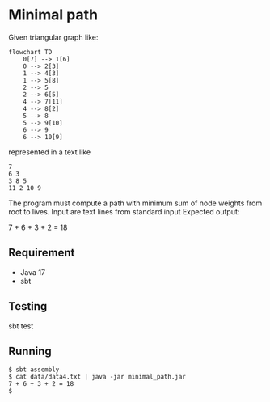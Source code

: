 # Minimal path

Given triangular graph like:

```mermaid
flowchart TD
    0[7] --> 1[6]
    0 --> 2[3]
    1 --> 4[3]
    1 --> 5[8]
    2 --> 5
    2 --> 6[5]
    4 --> 7[11]
    4 --> 8[2]
    5 --> 8
    5 --> 9[10]
    6 --> 9
    6 --> 10[9]
```

represented in a text like

```text
7
6 3
3 8 5
11 2 10 9
```

The program must compute a path with minimum sum of node weights from 
root to lives. Input are text lines from standard input
Expected output:

7 + 6 + 3 + 2 = 18

## Requirement

- Java 17 
- sbt

## Testing

sbt test

## Running 

```shell
$ sbt assembly
$ cat data/data4.txt | java -jar minimal_path.jar
7 + 6 + 3 + 2 = 18
$
```




